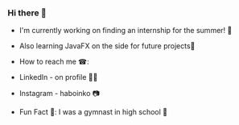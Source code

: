 ### Hi there 👋

- I'm currently working on finding an internship for the summer! 🔭
- Also learning JavaFX on the side for future projects📘
- How to reach me ☎:
-   LinkedIn - on profile 🤵‍♂️
-   Instagram - haboinko 📷 

- Fun Fact 🤔: I was a gymnast in high school 🚶



<!--
**SlasherGeo/SlasherGeo** is a ✨ _special_ ✨ repository because its `README.md` (this file) appears on your GitHub profile.

Here are some ideas to get you started:

- 🔭 I’m currently working on ...
- 🌱 I’m currently learning ...
- 👯 I’m looking to collaborate on ...
- 🤔 I’m looking for help with ...
- 💬 Ask me about ...
- 📫 How to reach me: ...
- 😄 Pronouns: ...
- ⚡ Fun fact: ...
-->
